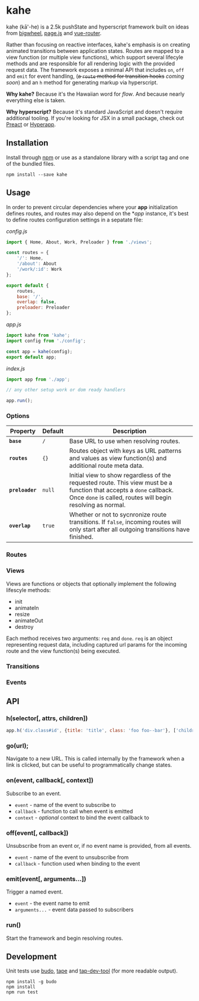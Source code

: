 # kahe

kahe (k&#257;'-he) is a 2.5k pushState and hyperscript framework built on ideas from [bigwheel](https://github.com/bigwheel-framework/bigwheel), [page.js](https://visionmedia.github.io/page.js/) and [vue-router](http://router.vuejs.org/). 

Rather than focusing on reactive interfaces, kahe's emphasis is on creating animated transitions between application states. Routes are mapped to a view function (or multiple view functions), which support several lifecyle methods and are responsible for all rendering logic with the provided request data. The framework exposes a minimal API that includes `on`, `off` and `emit` for event handling, (~~a `route` method for transition hooks~~ _coming soon_) and an `h` method for generating markup via hyperscript.

**Why kahe?**
Because it's the Hawaiian word for _flow_. And because nearly everything else is taken.

**Why hyperscript?**
Because it's standard JavaScript and doesn't require additional tooling. If you're looking for JSX in a small package, check out [Preact](https://preactjs.com/) or [Hyperapp](https://hyperapp.js.org/).

## Installation

Install through [npm](https://www.npmjs.com/package/kahe) or use as a standalone library with a script tag and one of the bundled files.

`npm install --save kahe`

## Usage

In order to prevent circular dependencies where your **app** initialization defines routes, and routes may also depend on the **app* instance, it's best to define routes configuration settings in a sepatate file:

_config.js_

```javascript
import { Home, About, Work, Preloader } from './views';

const routes = {
    '/': Home,
    '/about': About
    '/work/:id': Work
};

export default {
    routes,
    base: '/',
    overlap: false,
    preloader: Preloader
};
```

_app.js_

```javascript
import kahe from 'kahe';
import config from './config';

const app = kahe(config);
export default app;
```

_index.js_

```javascript
import app from './app';

// any other setup work or dom ready handlers

app.run();
```

### Options

Property        | Default | Description
--------------- | ------- | -----------------------------------------
**`base`**      | `/`     | Base URL to use when resolving routes.
**`routes`**    | `{}`    | Routes object with keys as URL patterns and values as view function(s) and additional route meta data.
**`preloader`** | `null`  | Initial view to show regardless of the requested route. This view must be a function that accepts a `done` callback. Once `done` is called, routes will begin resolving as normal.
**`overlap`**   | `true`  | Whether or not to sycnronize route transitions. If `false`, incoming routes will only start after all outgoing transitions have finished.

### Routes

### Views

Views are functions or objects that optionally implement the following lifescyle methods: 

- init
- animateIn
- resize
- animateOut
- destroy

Each method receives two arguments: `req` and `done`. `req` is an object representing request data, including captured url params for the incoming route and the view function(s) being executed. 

### Transitions

### Events

## API

### h(selector[, attrs, children])

```javascript
app.h('div.class#id', {title: 'title', class: 'foo foo--bar'}, ['children']);
```

### go(url);

Navigate to a new URL. This is called internally by the framework when a link is clicked, but can be useful to programmatically change states.

### on(event, callback[, context])

Subscribe to an event.

* `event` - name of the event to subscribe to
* `callback` - function to call when event is emitted
* `context` - _optional_ context to bind the event callback to

### off(event[, callback])

Unsubscribe from an event or, if no event name is provided, from all events.

* `event` - name of the event to unsubscribe from
* `callback` - function used when binding to the event

### emit(event[, arguments...])

Trigger a named event.

* `event` - the event name to emit
* `arguments...` - event data passed to subscribers

### run()

Start the framework and begin resolving routes.

## Development

Unit tests use [budo](https://www.npmjs.com/package/budo), [tape](https://www.npmjs.com/package/tape) and [tap-dev-tool](https://www.npmjs.com/package/tap-dev-tool) (for more readable output).

```
npm install -g budo
npm install
npm run test
```
